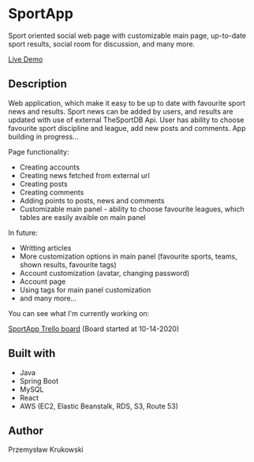 # SportApp

Sport oriented social web page with customizable main page, up-to-date sport results, social room for discussion, and many more.

[Live Demo](http://sport-app.pl)

## Description

Web application, which make it easy to be up to date with favourite sport news and results. Sport news can be added by users, and results are updated with use of external TheSportDB Api. User has ability to choose favourite sport discipline and league, add new posts and comments.
App building in progress...

Page functionality:
* Creating accounts
* Creating news fetched from external url
* Creating posts
* Creating comments
* Adding points to posts, news and comments
* Customizable main panel - ability to choose favourite leagues, which tables are easily avaible on main panel

In future:
* Writting articles
* More customization options in main panel (favourite sports, teams, shown results, favourite tags)
* Account customization (avatar, changing password)
* Account page
* Using tags for main panel customization
* and many more...

You can see what I'm currently working on:

[SportApp Trello board](https://trello.com/b/0TlLCSQi/sportapp) (Board started at 10-14-2020)

## Built with

* Java
* Spring Boot
* MySQL
* React
* AWS (EC2, Elastic Beanstalk, RDS, S3, Route 53)

## Author

Przemysław Krukowski
